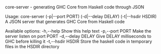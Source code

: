 core-server - generating GHC Core from Haskell code through JSON

Usage: core-server (-p|--port PORT) (-d|--delay DELAY) (-t|--hsdir HSDIR)
  A JSON server that generates GHC Core from Haskell code

Available options:
  -h,--help                Show this help text
  -p,--port PORT           Make the server listen on port PORT
  -d,--delay DELAY         Give DELAY milliseconds to GHC before killing it
  -t,--hsdir HSDIR         Store the haskell code in temporary files in the HSDIR directory
